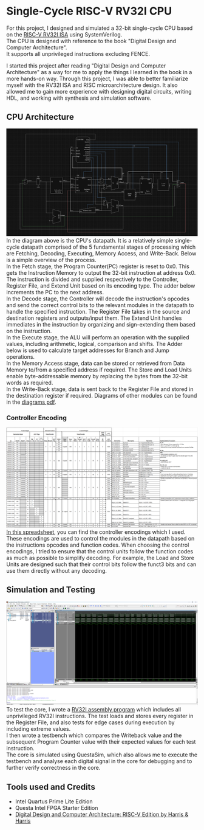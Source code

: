 # Single-Cycle RISC-V RV32I CPU
For this project, I designed and simulated a 32-bit single-cycle CPU based on the [RISC-V RV32I ISA](https://riscv.org/wp-content/uploads/2017/05/riscv-spec-v2.2.pdf) using SystemVerilog. \
The CPU is designed with reference to the book "Digital Design and Computer Architecture".\
It supports all unprivileged instructions excluding FENCE.

I started this project after reading "Digital Design and Computer Architecture" as a way for me to apply the things I learned in the book in a more hands-on way. Through this project, I was able to better familiarize myself with the RV32I ISA and RISC microarchitecture design. It also allowed me to gain more experience with designing digital circuits, writing HDL, and working with synthesis and simulation software.


## CPU Architecture
![rv32i_architecture](diagrams/rv32i_singlecycle.png)
In the diagram above is the CPU's datapath. It is a relatively simple single-cycle datapath comprised of the 5 fundamental stages of processing which are Fetching, Decoding, Executing, Memory Access, and Write-Back. Below is a simple overview of the process.\
In the Fetch stage, the Program Counter(PC) register is reset to 0x0. This gets the Instruction Memory to output the 32-bit instruction at address 0x0. The instruction is divided and supplied respectively to the Controller, Register File, and Extend Unit based on its encoding type. The adder below increments the PC to the next address.\
In the Decode stage, the Controller will decode the instruction's opcodes and send the correct control bits to the relevant modules in the datapath to handle the specified instruction. The Register File takes in the source and destination registers and outputs/input them. The Extend Unit handles immediates in the instruction by organizing and sign-extending them based on the instruction.\
In the Execute stage, the ALU will perform an operation with the supplied values, including arithmetic, logical, comparison and shifts. The Adder below is used to calculate target addresses for Branch and Jump operations.\
In the Memory Access stage, data can be stored or retrieved from Data Memory to/from a specified address if required. The Store and Load Units enable byte-addressable memory by replacing the bytes from the 32-bit words as required.\
In the Write-Back stage, data is sent back to the Register File and stored in the destination register if required.
Diagrams of other modules can be found in the [diagrams pdf](diagrams/rv32i_singlecycle.pdf).

### Controller Encoding
![Encoding snapshot](diagrams/control_encoding_snapshot.png)
[In this spreadsheet](https://docs.google.com/spreadsheets/d/1ObX82jtqt7p4MyPdnp8WD8ZDNUcQtPOa4eVUBDf5Vuc/edit?usp=sharing), you can find the controller encodings which I used. 
These encodings are used to control the modules in the datapath based on the instructions opcodes and function codes. When choosing the control encodings, I tried to ensure that the control units follow the function codes as much as possible to simplify decoding. For example, the Load and Store Units are designed such that their control bits follow the funct3 bits and can use them directly without any decoding.

## Simulation and Testing
![QuestaSim snapshot](diagrams/questasim_snapshot.png)
To test the core, I wrote a [RV32I assembly program](quartus/instruction_memory/rv32i_simple_test(desc).txt) which includes all unprivileged RV32I instructions. The test loads and stores every register in the Register File, and also tests for edge cases during execution by including extreme values.\
I then wrote a testbench which compares the Writeback value and the subsequent Program Counter value with their expected values for each test instruction.\
The core is simulated using QuestaSim, which also allows me to execute the testbench and analyse each digital signal in the core for debugging and to further verify correctness in the core.

## Tools used and Credits
- Intel Quartus Prime Lite Edition
- Questa Intel FPGA Starter Edition
- [Digital Design and Computer Architecture: RISC-V Edition by Harris & Harris](https://www.goodreads.com/book/show/57086525-digital-design-and-computer-architecture-risc-v-edition)

